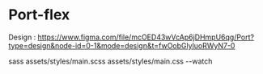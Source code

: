 # Port-flex
Design : https://www.figma.com/file/mcOED43wVcAp6jDHmpU6qg/Port?type=design&node-id=0-1&mode=design&t=fwOobGlyluoRWyN7-0

sass assets/styles/main.scss assets/styles/main.css --watch